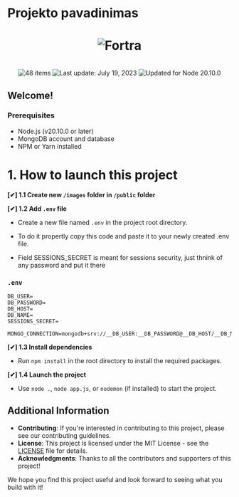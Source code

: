 # Projekto pavadinimas

<h1 align="center">
  <img src="https://static.fortra.com/fortra-global-assets/fortra-logo-full.svg?l=1220145297" alt="Fortra"/>
</h1>
<br/>
<div align="center">
  <img src="https://img.shields.io/badge/⚙%20Routers%20count-%2048%20Best%20Practices-blue.svg" alt="48 items"/> <img id="last-update-badge" src="https://img.shields.io/badge/%F0%9F%93%85%20Last%20update%20-%20February%2005%2C%202024-green.svg" alt="Last update: July 19, 2023" /> <img src="https://img.shields.io/badge/ %E2%9C%94%20Updated%20For%20Version%20-%20Node%2020.10.0-brightgreen.svg" alt="Updated for Node 20.10.0"/>
</div>

## Welcome!

### Prerequisites

- Node.js (v20.10.0 or later)
- MongoDB account and database
- NPM or Yarn installed

# 1. How to launch this project

**[✔] 1.1 Create new `/images` folder in `/public` folder**

**[✔] 1.2 Add `.env` file**

- Create a new file named `.env` in the project root directory.

- To do it propertly copy this code and paste it to your newly created .env file.

- Field SESSIONS_SECRET is meant for sessions security, just thnink of any password and put it there

### `.env`

```
DB_USER=
DB_PASSWORD=
DB_HOST=
DB_NAME=
SESSIONS_SECRET=

MONGO_CONNECTION=mongodb+srv://__DB_USER:__DB_PASSWORD@__DB_HOST/__DB_NAME
```

**[✔] 1.3 Install dependencies**

- Run `npm install` in the root directory to install the required packages.

**[✔] 1.4 Launch the project**

- Use `node .`, `node app.js`, or `nodemon` (if installed) to start the project.

## Additional Information

- **Contributing**: If you're interested in contributing to this project, please see our contributing guidelines.
- **License**: This project is licensed under the MIT License - see the [LICENSE](LICENSE.txt) file for details.
- **Acknowledgments**: Thanks to all the contributors and supporters of this project!

We hope you find this project useful and look forward to seeing what you build with it!
